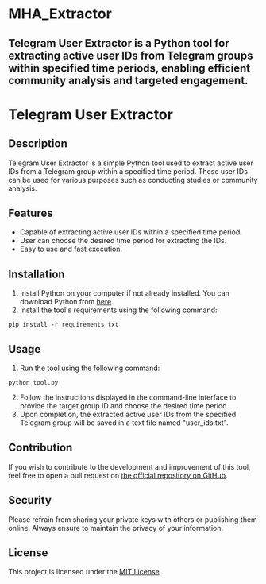 # MHA_Extractor
Telegram User Extractor is a Python tool for extracting active user IDs from Telegram groups within specified time periods, enabling efficient community analysis and targeted engagement.
---

# Telegram User Extractor

## Description

Telegram User Extractor is a simple Python tool used to extract active user IDs from a Telegram group within a specified time period. These user IDs can be used for various purposes such as conducting studies or community analysis.

## Features

- Capable of extracting active user IDs within a specified time period.
- User can choose the desired time period for extracting the IDs.
- Easy to use and fast execution.

## Installation

1. Install Python on your computer if not already installed. You can download Python from [here](https://www.python.org/downloads/).
2. Install the tool's requirements using the following command:

```
pip install -r requirements.txt
```

## Usage

1. Run the tool using the following command:

```
python tool.py
```

2. Follow the instructions displayed in the command-line interface to provide the target group ID and choose the desired time period.
3. Upon completion, the extracted active user IDs from the specified Telegram group will be saved in a text file named "user_ids.txt".

## Contribution

If you wish to contribute to the development and improvement of this tool, feel free to open a pull request on [the official repository on GitHub](https://github.com/iihunterx/MHA_Extractor).

## Security

Please refrain from sharing your private keys with others or publishing them online. Always ensure to maintain the privacy of your information.

## License

This project is licensed under the [MIT License](LICENSE).
